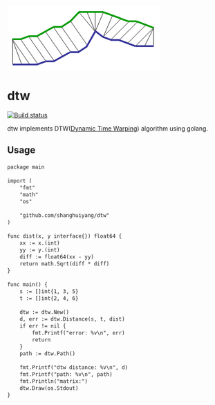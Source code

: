 ![](dtw.png)

# dtw
[![Build status](https://github.com/shanghuiyang/dtw/workflows/CI/badge.svg)](https://github.com/shanghuiyang/dtw/actions)

dtw implements DTW([Dynamic Time Warping](https://en.wikipedia.org/wiki/Dynamic_time_warping)) algorithm using golang.

## Usage
```
package main

import (
	"fmt"
	"math"
	"os"

	"github.com/shanghuiyang/dtw"
)

func dist(x, y interface{}) float64 {
	xx := x.(int)
	yy := y.(int)
	diff := float64(xx - yy)
	return math.Sqrt(diff * diff)
}

func main() {
	s := []int{1, 3, 5}
	t := []int{2, 4, 6}

	dtw := dtw.New()
	d, err := dtw.Distance(s, t, dist)
	if err != nil {
		fmt.Printf("error: %v\n", err)
		return
	}
	path := dtw.Path()

	fmt.Printf("dtw distance: %v\n", d)
	fmt.Printf("path: %v\n", path)
	fmt.Println("matrix:")
	dtw.Draw(os.Stdout)
}
```
